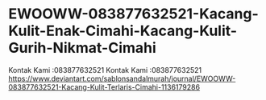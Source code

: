 # EWOOWW-083877632521-Kacang-Kulit-Enak-Cimahi-Kacang-Kulit-Gurih-Nikmat-Cimahi
Kontak Kami :083877632521 Kontak Kami :083877632521  https://www.deviantart.com/sablonsandalmurah/journal/EWOOWW-083877632521-Kacang-Kulit-Terlaris-Cimahi-1136179286
